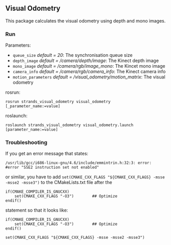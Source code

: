 ## Visual Odometry
This package calculates the visual odometry using depth and mono images.

### Run
Parameters:
* `queue_size` _default = 20_: The synchronisation queue size
* `depth_image` _default = /camera/depth/image_: The Kinect depth image
* `mono_image` _default = /camera/rgb/image_mono_: The Kincet mono image
* `camera_info` _default = /camera/rgb/camera_info_: The Kinect camera info
* `motion_parameters` _default = /visual_odometry/motion_matrix_: The visual odometry


rosrun:
```
rosrun strands_visual_odometry visual_odometry [_parameter_name:=value]
```

roslaunch:
```
roslaunch strands_visual_odometry visual_odometry.launch [parameter_name:=value]
```

### Troubleshooting
If you get an error message that states: 
```
/usr/lib/gcc/i686-linux-gnu/4.6/include/emmintrin.h:32:3: error: #error "SSE2 instruction set not enabled"
```
or similar, you have to add `set(CMAKE_CXX_FLAGS "${CMAKE_CXX_FLAGS} -msse -msse2 -msse3")` to the CMakeLists.txt file after the
```
if(CMAKE_COMPILER_IS_GNUCXX)
    set(CMAKE_CXX_FLAGS "-O3")        ## Optimize
endif()
```
statement so that it looks like:
```
if(CMAKE_COMPILER_IS_GNUCXX)
    set(CMAKE_CXX_FLAGS "-O3")        ## Optimize
endif()

set(CMAKE_CXX_FLAGS "${CMAKE_CXX_FLAGS} -msse -msse2 -msse3")
```
